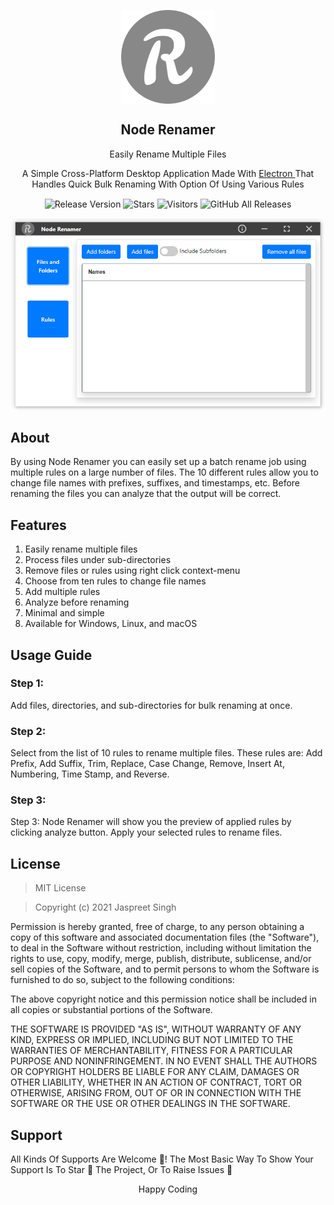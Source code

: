 <div align=center>
<p align=center><img src="./docs/logo.png" width=150px align=center /></p>

<p align=center><h2 align=center>Node Renamer</h2></p>
<p align=center> Easily Rename Multiple Files</p>
<p align=center> A Simple Cross-Platform Desktop Application Made With  <a href="https://electronjs.org"> Electron </a> That Handles Quick Bulk Renaming With Option Of Using Various Rules</p>
<p align=center><img alt="Release Version" src="https://img.shields.io/github/v/release/singh-jass/node-renamer" align=center></img>
<img alt="Stars" src="https://img.shields.io/github/stars/singh-jass/node-renamer" align=center></img>

  <img align=center  src="https://visitor-badge.laobi.icu/badge?page_id=singh-jass.node-renamer" alt="Visitors">      
<img align=center alt="GitHub All Releases" src="https://img.shields.io/github/downloads/singh-jass/node-renamer/total">              
</p>
<p align=center><img align=center src="./docs/app-main-files.jpg">
</div>

## About

By using Node Renamer you can easily set up a batch rename job using multiple rules on a large number of files. The 10 different rules allow you to change file names with prefixes, suffixes, and timestamps, etc. Before renaming the files you can analyze that the output will be correct.

## Features

1.	Easily rename multiple files
2.	Process files under sub-directories
3.	Remove files or rules using right click context-menu
4.	Choose from ten rules to change file names
5.	Add multiple rules 
6.	Analyze before renaming
7.	Minimal and simple
8.	Available for Windows, Linux, and macOS

## Usage Guide

### Step 1:  
Add files, directories, and sub-directories for bulk renaming at once.

### Step 2:  
Select from the list of 10 rules to rename multiple files.  These rules are: Add Prefix, Add Suffix, Trim, Replace, Case Change, Remove, Insert At, Numbering, Time Stamp, and Reverse.

### Step 3:
Step 3: Node Renamer will show you the preview of applied rules by clicking analyze button. Apply your selected rules to rename files. 

## License
>MIT License

>Copyright (c) 2021 Jaspreet Singh

Permission is hereby granted, free of charge, to any person obtaining a copy
of this software and associated documentation files (the "Software"), to deal
in the Software without restriction, including without limitation the rights
to use, copy, modify, merge, publish, distribute, sublicense, and/or sell
copies of the Software, and to permit persons to whom the Software is
furnished to do so, subject to the following conditions:

The above copyright notice and this permission notice shall be included in all
copies or substantial portions of the Software.

THE SOFTWARE IS PROVIDED "AS IS", WITHOUT WARRANTY OF ANY KIND, EXPRESS OR
IMPLIED, INCLUDING BUT NOT LIMITED TO THE WARRANTIES OF MERCHANTABILITY,
FITNESS FOR A PARTICULAR PURPOSE AND NONINFRINGEMENT. IN NO EVENT SHALL THE
AUTHORS OR COPYRIGHT HOLDERS BE LIABLE FOR ANY CLAIM, DAMAGES OR OTHER
LIABILITY, WHETHER IN AN ACTION OF CONTRACT, TORT OR OTHERWISE, ARISING FROM,
OUT OF OR IN CONNECTION WITH THE SOFTWARE OR THE USE OR OTHER DEALINGS IN THE
SOFTWARE.



## Support


All Kinds Of Supports Are Welcome :raised_hands:! The Most Basic Way To Show Your Support Is To Star :star2: The Project, Or To Raise Issues :speech_balloon: 


<div align=center>
<p align=center>Happy Coding</p>
</div>
